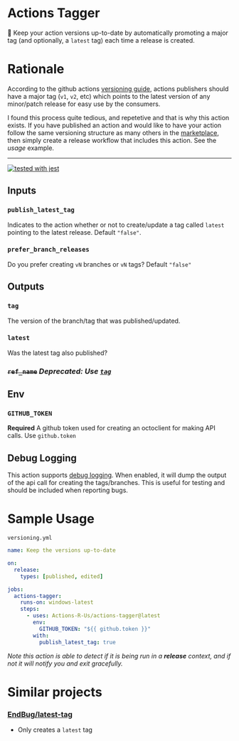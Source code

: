 # Actions Tagger

:speedboat: Keep your action versions up-to-date by automatically promoting a major tag (and optionally, a `latest` tag) each time a release is created.

# Rationale

According to the github actions [versioning guide](https://github.com/actions/toolkit/blob/master/docs/action-versioning.md#versioning), actions publishers should have a major tag (`v1`, `v2`, etc) which points to the latest version of any minor/patch release for easy use by the consumers.

I found this process quite tedious, and repetetive and that is why this action exists. If you have published an action and would like to have your action follow the same versioning structure as many others in the [marketplace](https://github.com/marketplace?type=actions), then simply create a release workflow that includes this action. See the _usage_ example.

---

[![tested with jest](https://img.shields.io/badge/tested_with-jest-99424f.svg)](https://github.com/facebook/jest)

## Inputs

### `publish_latest_tag`

Indicates to the action whether or not to create/update a tag called `latest` pointing to the latest release. Default `"false"`.

### `prefer_branch_releases`

Do you prefer creating `vN` branches or `vN` tags? Default `"false"`

## Outputs

### `tag`

The version of the branch/tag that was published/updated.

### `latest`

Was the latest tag also published?

### <strike>`ref_name`</strike> _Deprecated: Use [`tag`](#tag)_

## Env

### `GITHUB_TOKEN`

**Required** A github token used for creating an octoclient for making API calls. Use `github.token`

## Debug Logging

This action supports [debug logging](https://help.github.com/en/actions/configuring-and-managing-workflows/managing-a-workflow-run#enabling-debug-logging). When enabled, it will dump the output of the
api call for creating the tags/branches.
This is useful for testing and should be included when reporting bugs.

# Sample Usage

`versioning.yml`

```yaml
name: Keep the versions up-to-date

on:
  release:
    types: [published, edited]

jobs:
  actions-tagger:
    runs-on: windows-latest
    steps:
      - uses: Actions-R-Us/actions-tagger@latest
        env:
          GITHUB_TOKEN: "${{ github.token }}"
        with:
          publish_latest_tag: true
```

_Note this action is able to detect if it is being run in a **release** context, and if not it will notify you and exit gracefully._

# Similar projects

### [EndBug/latest-tag](https://github.com/EndBug/latest-tag)

- Only creates a `latest` tag
